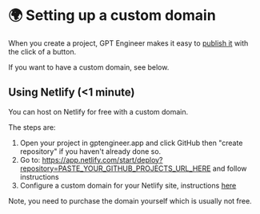 # :earth_africa: Setting up a custom domain

When you create a project, GPT Engineer makes it easy to [publish it](../features/deploy.md) with the click of a button.

If you want to have a custom domain, see below.

## Using Netlify (<1 minute)

You can host on Netlify for free with a custom domain.

The steps are:

1. Open your project in gptengineer.app and click GitHub then "create repository" if you haven't already done so.
2. Go to: https://app.netlify.com/start/deploy?repository=PASTE_YOUR_GITHUB_PROJECTS_URL_HERE and follow instructions
3. Configure a custom domain for your Netlify site, instructions [here](https://docs.netlify.com/domains-https/custom-domains/#assign-a-domain-to-a-production-site)

Note, you need to purchase the domain yourself which is usually not free.
